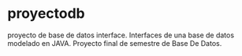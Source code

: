 # proyectodb
proyecto de base de datos interface.
Interfaces de una base de datos modelado en JAVA. 
Proyecto final de semestre de Base De Datos. 
